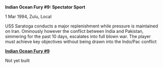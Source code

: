 **Indian Ocean Fury \#9: Spectator Sport**

1 Mar 1994, Zulu, Local

USS Saratoga conducts a major replenishment while pressure is maintained
on Iran. Ominously however the conflict between India and Pakistan,
simmering for the past 10 days, escalates into full blown war. The
player must achieve key objectives without being drawn into the Indo/Pac
conflict

**<u>Indian Ocean Fury \#9</u>**

Not yet built
